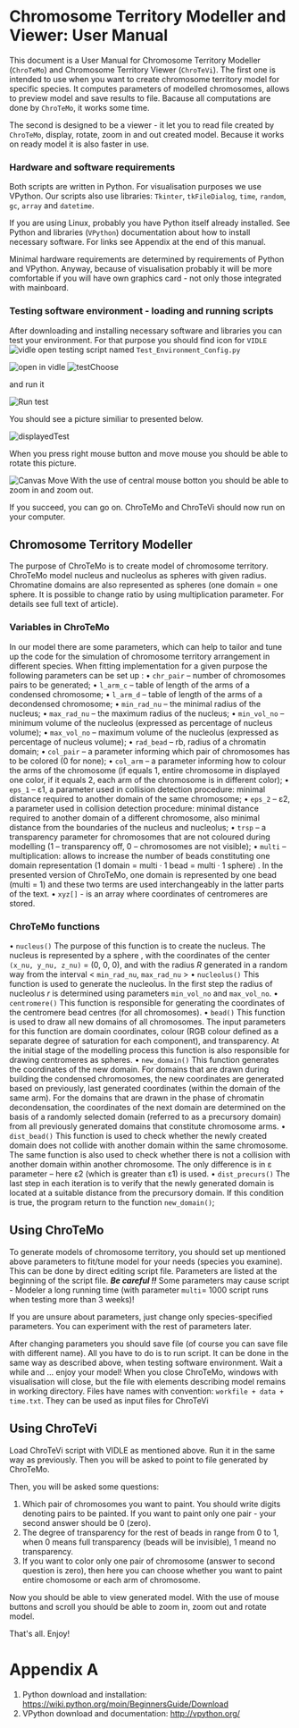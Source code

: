 # Chromosome Territory Modeller and Viewer: User Manual

This document is a User Manual for Chromosome Territory Modeller (`ChroTeMo`) and Chromosome Territory Viewer (`ChroTeVi`).
The first one is intended to use when you want to create chromosome territory model for specific species. It computes parameters of modelled chromosomes, allows to preview model and save results to file. Bacause all computations are done by `ChroTeMo`, it works some time.

The second is designed to be a viewer - it let you to read file created by `ChroTeMo`, display, rotate, zoom in and out created model. Because it works on ready model it is also faster in use.

### Hardware and software requirements
Both scripts are written in Python. For visualisation purposes we use VPython. 
Our scripts also use libraries: `Tkinter`, `tkFileDialog`, `time`, `random`, `gc`, `array` and `datetime`.

If you are using Linux, probably you have Python itself already installed.
See Python and libraries (`VPython`) documentation  about how to install necessary software. For links see Appendix at the end of this manual.

Minimal hardware requirements are determined by requirements of Python and VPython. Anyway, because of visualisation probably it will be more comfortable if you will have own graphics card - not only those integrated with mainboard.

### Testing software environment - loading and running scripts 
After downloading and installing necessary software and libraries you can test your environment.
For that purpose you should find icon for `VIDLE`
![vidle](http://i.imgur.com/6s7SjPy.jpg)
open testing script named `Test_Environment_Config.py` 

![open in vidle](http://i.imgur.com/hEU4N5b.jpg)
![testChoose](http://i.imgur.com/W10yKaD.jpg)

and run it

![Run test](http://i.imgur.com/kJwUrN8.jpg)

You should see a picture similiar to presented below.

![displayedTest](http://i.imgur.com/vCjkCf1.jpg)

When you press right mouse button and move mouse you should be able to rotate this picture. 

![Canvas Move ](http://i.imgur.com/BXam8bu.jpg)
With the use of central mouse botton you should be able to zoom in and zoom out.

If you succeed, you can go on. 
ChroTeMo and ChroTeVi should now run on your computer.

## Chromosome Territory Modeller
The purpose of ChroTeMo is to create model of chromosome territory.
ChroTeMo model nucleus and nucleolus as spheres with given radius. Chromatine domains are also represented as spheres (one domain = one sphere. It is possible to change ratio by using multiplication parameter. For details see full text of article).

### Variables in ChroTeMo
In our model there are some parameters, which can help to tailor and tune up the code for the simulation of chromosome territory arrangement in different species. When fitting implementation for a given purpose the following parameters can be set up  :
•	`chr_pair` – number of chromosomes pairs to be generated;
•	`l_arm_c` – table of length of the arms of a condensed chromosome;
•	`l_arm_d` – table of length of the arms of a decondensed chromosome;
•	`min_rad_nu` – the minimal radius of the nucleus;
•	`max_rad_nu` – the maximum radius of the nucleus;
•	`min_vol_no` – minimum volume of the nucleolus (expressed as percentage of nucleus  volume);
•	`max_vol_no` – maximum volume of the nucleolus (expressed as percentage of nucleus  volume);
•	`rad_bead` – rb, radius of a chromatin domain;
•	`col_pair` – a parameter informing which pair of chromosomes has to be colored (0 for none);
•	`col_arm` – a parameter informing how to colour the arms of the chromosome (if equals 1,  entire chromosome in displayed one color, if it equals 2, each arm of the chromosome is in different color);
•	`eps_1` – ɛ1, a parameter used in collision detection procedure: minimal distance required to another domain of the same chromosome; 
•	`eps_2` – ε2, a parameter used in collision detection procedure: minimal distance required to another domain of a different chromosome, also minimal distance from the boundaries of the nucleus and nucleolus;
•	`trsp` – a transparency parameter for chromosomes that are not coloured during modelling (1 – transparency off, 0 – chromosomes are not visible);
•	`multi` – multiplication: allows to increase the number of beads constituting one domain representation (1 domain = multi · 1 bead = multi · 1 sphere) . In the presented version of ChroTeMo, one domain is represented by one bead (multi = 1) and these two terms are used interchangeably in the latter parts of the text.
•	`xyz[]` - is an array where coordinates of centromeres are stored.


### ChroTeMo functions

•	`nucleus()` The purpose of this function is to create the nucleus. The nucleus is represented by a sphere , with the coordinates of the center `(x_nu, y_nu, z_nu)` = (0, 0, 0), and with the radius *R* generated in a random way from the interval < `min_rad_nu`, `max_rad_nu` >
•	`nucleolus()` This function is used to generate the nucleolus. In the first step the radius of nucleolus *r* is determined using parameters `min_vol_no` and `max_vol_no`.
•	`centromere()` This function is responsible for generating the coordinates of the centromere bead centres (for all chromosomes).
•	`bead()` This function is used to draw all new domains of all chromosomes. The input parameters for this function are domain coordinates, colour (RGB colour defined as a separate degree of saturation for each component), and transparency. At the initial stage of the modelling process  this function is also responsible for drawing centromeres as spheres.
•	`new_domain()` This function generates the coordinates of the new domain. 
For domains that are drawn during building the condensed chromosomes, the new coordinates are generated based on previously, last generated coordinates (within the domain of the same arm). 
For the domains that are drawn in the phase of chromatin decondensation, the coordinates of the next domain are determined on the basis of a randomly selected domain (referred to as a precursory domain) from all previously generated domains that constitute chromosome arms. 
•	`dist_bead()` This function is used to check whether the newly created domain does not collide with another domain within the same chromosome. The same function is also used to check whether there is not a collision with another domain within another chromosome. The only difference is in ε parameter – here ε2 (which is greater than ε1) is used. 
•	`dist_precurs()` The last step in each iteration is to verify that the newly generated domain is located at a suitable distance from the precursory domain. 
If this condition is true, the program return to the function `new_domain()`;


## Using ChroTeMo
To generate models of chromosome territory, you should set up mentioned above parameters to fit/tune model for your needs (species you examine). This can be done by direct editing script file. Parameters are listed at the beginning of the script file. 
***Be careful !!*** Some parameters may cause script - Modeler a long running time (with parameter `multi`= 1000 script runs when testing more than 3 weeks)!

If you are unsure about parameters, just change only species-specified parameters. You can experiment with the rest of parameters later.

After changing parameters you should save file (of course you can save file with different name).
All you have to do is to run script. It can be done in the same way as described above, when testing software environment.
Wait a while and ... enjoy your model!
When you close ChroTeMo, windows with visualisation will close, but the file with elements describing model remains in working directory. Files have names with convention: `workfile + data + time.txt`. 
They can be used as input files for ChroTeVi

## Using ChroTeVi
Load ChroTeVi script with VIDLE as mentioned above. Run it in the same way as previously. 
Then you will be asked to point to file generated by ChroTeMo.
 
Then, you will be asked some questions:

1. Which pair of chromosomes you want to paint. You should write digits denoting pairs to be painted. If you  want to paint only one pair - your second answer should be 0 (zero).
2. The degree of transparency for the rest of beads in range from 0 to 1, when 0 means full transparency (beads will be invisible), 1 meand no transparency.
3. If you want to color only one pair of chromosome (answer to second question is zero), then here you can choose whether you want to paint entire chomosome or each arm of chromosome.

Now you should be able to view generated model. 
With the use of mouse buttons and scroll you should be able to zoom in, zoom out and rotate model.

  
That's all.
Enjoy!


# Appendix A
1. Python download and installation: https://wiki.python.org/moin/BeginnersGuide/Download
2. VPython download and documentation: http://vpython.org/

